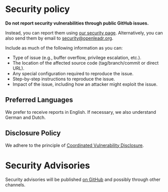 # Security policy
**Do not report security vulnerabilities through public GitHub issues.**

Instead, you can report them using [our security page](https://github.com/OpenLEADR/openleadr-rs/security).
Alternatively, you can also send them by email to security@openleadr.org.

Include as much of the following information as you can:

* Type of issue (e.g., buffer overflow, privilege escalation, etc.).
* The location of the affected source code (tag/branch/commit or direct URL).
* Any special configuration required to reproduce the issue.
* Step-by-step instructions to reproduce the issue.
* Impact of the issue, including how an attacker might exploit the issue.

## Preferred Languages
We prefer to receive reports in English. If necessary, we also understand German and Dutch.

## Disclosure Policy
We adhere to the principle of [Coordinated Vulnerability Disclosure](https://vuls.cert.org/confluence/display/CVD/Executive+Summary).

# Security Advisories
Security advisories will be published [on GitHub](https://github.com/OpenLEADR/openleadr-rs/security/advisories) and possibly through other channels.